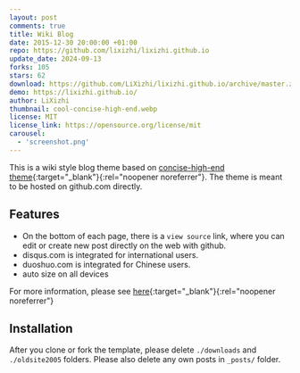 ```yaml
---
layout: post
comments: true
title: Wiki Blog
date: 2015-12-30 20:00:00 +01:00
repo: https://github.com/lixizhi/lixizhi.github.io
update_date: 2024-09-13
forks: 105
stars: 62
download: https://github.com/LiXizhi/lixizhi.github.io/archive/master.zip
demo: https://lixizhi.github.io/
author: LiXizhi
thumbnail: cool-concise-high-end.webp
license: MIT
license_link: https://opensource.org/license/mit
carousel:
  - 'screenshot.png'
---
```


This is a wiki style blog theme based on [concise-high-end theme](https://github.com/Gaohaoyang/gaohaoyang.github.io){:target="_blank"}{:rel="noopener noreferrer"}.
The theme is meant to be hosted on github.com directly.

## Features

* On the bottom of each page, there is a `view source` link, where you can edit or create new post directly on the web with github.
* disqus.com is integrated for international users.
* duoshuo.com is integrated for Chinese users.
* auto size on all devices

For more information, please see [here](https://lixizhi.github.io/about/){:target="_blank"}{:rel="noopener noreferrer"}

## Installation

After you clone or fork the template, please delete `./downloads` and `./oldsite2005` folders. Please also delete any own posts in `_posts/` folder.
